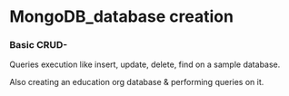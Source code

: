 # MongoDB_database creation

### Basic CRUD-

Queries execution like insert, update, delete, find on a sample database.

Also creating an education org database & performing queries on it.
